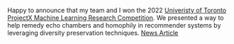 Happy to announce that my team and I won the 2022 [Univeristy of Toronto ProjectX Machine Learning Research Competition](https://www.uoft.ai/projectx-2022). We presented a way to help remedy echo chambers and homophily in recommender systems by leveraging diversity preservation techniques. [News Article](https://www.cics.umass.edu/news/cics-team-wins-projectx-international-machine-learning-research-competition)
